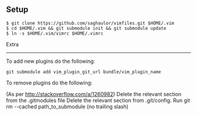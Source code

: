 Setup
-----
    $ git clone https://github.com/saghaulor/vimfiles.git $HOME/.vim
    $ cd $HOME/.vim && git submodule init && git submodule update
    $ ln -s $HOME/.vim/vimrc $HOME/.vimrc
Extra
_____

To add new plugins do the following:

`git submodule add vim_plugin_git_url bundle/vim_plugin_name`

To remove plugins do the following:

(As per http://stackoverflow.com/a/1260982)
Delete the relevant section from the .gitmodules file
Delete the relevant section from .git/config.
Run git rm --cached path_to_submodule (no trailing slash)
